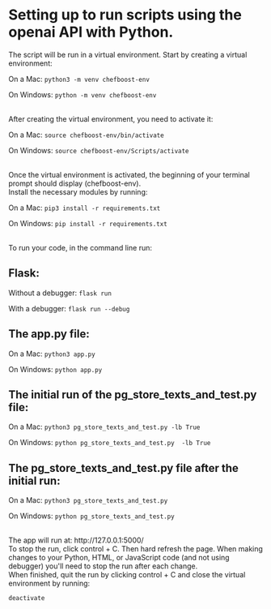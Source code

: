 # Setting up to run scripts using the openai API with Python.

The script will be run in a virtual environment. Start by creating a virtual environment:

On a Mac:
`python3 -m venv chefboost-env`

On Windows:
`python -m venv chefboost-env`

<br>
After creating the virtual environment, you need to activate it:

On a Mac:
`source chefboost-env/bin/activate`

On Windows:
`source chefboost-env/Scripts/activate`

<br>
Once the virtual environment is activated, the beginning of your terminal prompt should display (chefboost-env).

<br>
Install the necessary modules by running:

On a Mac:
`pip3 install -r requirements.txt`

On Windows:
`pip install -r requirements.txt`

<br>
To run your code, in the command line run:

## Flask:

Without a debugger:
`flask run`

With a debugger:
`flask run --debug`

## The app.py file:

On a Mac:
`python3 app.py`

On Windows:
`python app.py`

## The initial run of the pg_store_texts_and_test.py file:

On a Mac:
`python3 pg_store_texts_and_test.py -lb True`

On Windows:
`python pg_store_texts_and_test.py  -lb True`

## The pg_store_texts_and_test.py file after the initial run:

On a Mac:
`python3 pg_store_texts_and_test.py`

On Windows:
`python pg_store_texts_and_test.py`

<br>
The app will run at: http://127.0.0.1:5000/

<br>
To stop the run, click control + C.
Then hard refresh the page. When making changes to your Python, HTML, or JavaScript code (and not using debugger) you'll need to stop the run after each change.

<br>
When finished, quit the run by clicking control + C and close the virtual environment by running:

`deactivate`
